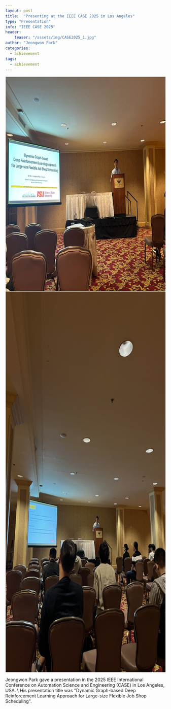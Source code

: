 ```yaml
---
layout: post
title:  "Presenting at the IEEE CASE 2025 in Los Angeles"
type: "Presentation"
info: "IEEE CASE 2025"
header:
    teaser: "/assets/img/CASE2025_1.jpg"
author: "Jeongwon Park"
categories:
  - achievement
tags:
  - achievement
---
```

<img align="center" width="900" height="675" style="border: 1px solid white" src="/../assets/img/CASE2025_1.jpg">
<img align="center" width="900" height="1200" style="border: 1px solid white" src="/../assets/img/CASE2025_2.jpg"> 

Jeongwon Park gave a presentation in the 2025 IEEE International Conference on Automation Science and Engineering (CASE) in Los Angeles, USA. \\
His presentation title was "Dynamic Graph-based Deep Reinforcement Learning Approach for Large-size Flexible Job Shop Scheduling".
